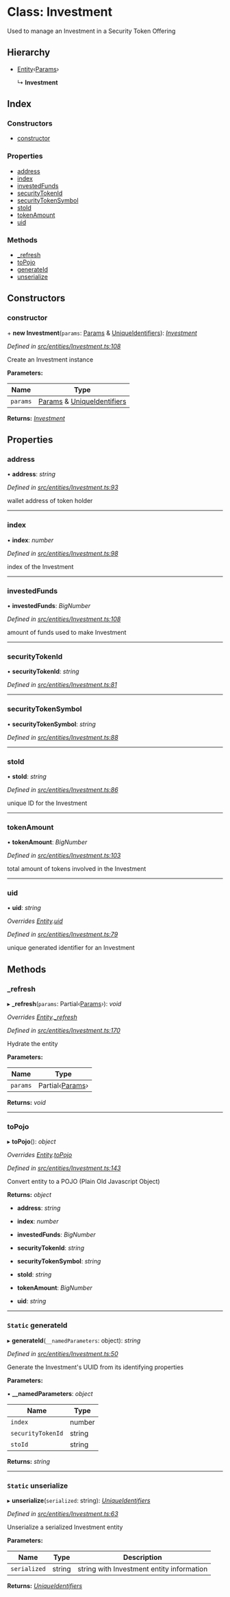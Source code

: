# Class: Investment

Used to manage an Investment in a Security Token Offering

## Hierarchy

* [Entity](entities.entity.md)‹[Params](../interfaces/entities.params-7.md)›

  ↳ **Investment**

## Index

### Constructors

* [constructor](entities.investment.md#constructor)

### Properties

* [address](entities.investment.md#address)
* [index](entities.investment.md#index)
* [investedFunds](entities.investment.md#investedfunds)
* [securityTokenId](entities.investment.md#securitytokenid)
* [securityTokenSymbol](entities.investment.md#securitytokensymbol)
* [stoId](entities.investment.md#stoid)
* [tokenAmount](entities.investment.md#tokenamount)
* [uid](entities.investment.md#uid)

### Methods

* [_refresh](entities.investment.md#_refresh)
* [toPojo](entities.investment.md#topojo)
* [generateId](entities.investment.md#static-generateid)
* [unserialize](entities.investment.md#static-unserialize)

## Constructors

###  constructor

\+ **new Investment**(`params`: [Params](../interfaces/entities.params-7.md) & [UniqueIdentifiers](../interfaces/entities.uniqueidentifiers-7.md)): *[Investment](entities.investment.md)*

*Defined in [src/entities/Investment.ts:108](https://github.com/PolymathNetwork/polymath-sdk/blob/454d285/src/entities/Investment.ts#L108)*

Create an Investment instance

**Parameters:**

Name | Type |
------ | ------ |
`params` | [Params](../interfaces/entities.params-7.md) & [UniqueIdentifiers](../interfaces/entities.uniqueidentifiers-7.md) |

**Returns:** *[Investment](entities.investment.md)*

## Properties

###  address

• **address**: *string*

*Defined in [src/entities/Investment.ts:93](https://github.com/PolymathNetwork/polymath-sdk/blob/454d285/src/entities/Investment.ts#L93)*

wallet address of token holder

___

###  index

• **index**: *number*

*Defined in [src/entities/Investment.ts:98](https://github.com/PolymathNetwork/polymath-sdk/blob/454d285/src/entities/Investment.ts#L98)*

index of the Investment

___

###  investedFunds

• **investedFunds**: *BigNumber*

*Defined in [src/entities/Investment.ts:108](https://github.com/PolymathNetwork/polymath-sdk/blob/454d285/src/entities/Investment.ts#L108)*

amount of funds used to make Investment

___

###  securityTokenId

• **securityTokenId**: *string*

*Defined in [src/entities/Investment.ts:81](https://github.com/PolymathNetwork/polymath-sdk/blob/454d285/src/entities/Investment.ts#L81)*

___

###  securityTokenSymbol

• **securityTokenSymbol**: *string*

*Defined in [src/entities/Investment.ts:88](https://github.com/PolymathNetwork/polymath-sdk/blob/454d285/src/entities/Investment.ts#L88)*

___

###  stoId

• **stoId**: *string*

*Defined in [src/entities/Investment.ts:86](https://github.com/PolymathNetwork/polymath-sdk/blob/454d285/src/entities/Investment.ts#L86)*

unique ID for the Investment

___

###  tokenAmount

• **tokenAmount**: *BigNumber*

*Defined in [src/entities/Investment.ts:103](https://github.com/PolymathNetwork/polymath-sdk/blob/454d285/src/entities/Investment.ts#L103)*

total amount of tokens involved in the Investment

___

###  uid

• **uid**: *string*

*Overrides [Entity](entities.entity.md).[uid](entities.entity.md#abstract-uid)*

*Defined in [src/entities/Investment.ts:79](https://github.com/PolymathNetwork/polymath-sdk/blob/454d285/src/entities/Investment.ts#L79)*

unique generated identifier for an Investment

## Methods

###  _refresh

▸ **_refresh**(`params`: Partial‹[Params](../interfaces/entities.params-7.md)›): *void*

*Overrides [Entity](entities.entity.md).[_refresh](entities.entity.md#abstract-_refresh)*

*Defined in [src/entities/Investment.ts:170](https://github.com/PolymathNetwork/polymath-sdk/blob/454d285/src/entities/Investment.ts#L170)*

Hydrate the entity

**Parameters:**

Name | Type |
------ | ------ |
`params` | Partial‹[Params](../interfaces/entities.params-7.md)› |

**Returns:** *void*

___

###  toPojo

▸ **toPojo**(): *object*

*Overrides [Entity](entities.entity.md).[toPojo](entities.entity.md#abstract-topojo)*

*Defined in [src/entities/Investment.ts:143](https://github.com/PolymathNetwork/polymath-sdk/blob/454d285/src/entities/Investment.ts#L143)*

Convert entity to a POJO (Plain Old Javascript Object)

**Returns:** *object*

* **address**: *string*

* **index**: *number*

* **investedFunds**: *BigNumber*

* **securityTokenId**: *string*

* **securityTokenSymbol**: *string*

* **stoId**: *string*

* **tokenAmount**: *BigNumber*

* **uid**: *string*

___

### `Static` generateId

▸ **generateId**(`__namedParameters`: object): *string*

*Defined in [src/entities/Investment.ts:50](https://github.com/PolymathNetwork/polymath-sdk/blob/454d285/src/entities/Investment.ts#L50)*

Generate the Investment's UUID from its identifying properties

**Parameters:**

▪ **__namedParameters**: *object*

Name | Type |
------ | ------ |
`index` | number |
`securityTokenId` | string |
`stoId` | string |

**Returns:** *string*

___

### `Static` unserialize

▸ **unserialize**(`serialized`: string): *[UniqueIdentifiers](../interfaces/entities.uniqueidentifiers-7.md)*

*Defined in [src/entities/Investment.ts:63](https://github.com/PolymathNetwork/polymath-sdk/blob/454d285/src/entities/Investment.ts#L63)*

Unserialize a serialized Investment entity

**Parameters:**

Name | Type | Description |
------ | ------ | ------ |
`serialized` | string | string with Investment entity information  |

**Returns:** *[UniqueIdentifiers](../interfaces/entities.uniqueidentifiers-7.md)*
